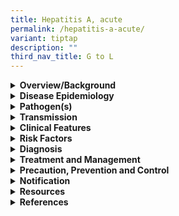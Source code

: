 ```yaml
---
title: Hepatitis A, acute
permalink: /hepatitis-a-acute/
variant: tiptap
description: ""
third_nav_title: G to L
---
```

<div data-type="detailGroup" class="isomer-accordion isomer-accordion-white">
<details class="isomer-details">
<summary><strong>Overview/Background</strong>
</summary>
<div data-type="detailsContent" class="isomer-details-content">
<p>Hepatitis A virus (HAV) is an RNA virus in the family <em>Picornaviridae</em>.
HAV infection does not cause chronic liver disease unlike hepatitis B or
C. Acute hepatitis usually presents as a self-limited illness; development
of fulminant hepatitis is rare.</p>
</div>
</details>
<details class="isomer-details">
<summary><strong>Disease Epidemiology</strong>
</summary>
<div data-type="detailsContent" class="isomer-details-content">
<p>Outbreaks have been reported in men who have sex with men (MSM), linked
to oro-anal or digital rectal contact. Outbreaks have also been reported
amongst intravenous drug users, in institutions for people with learning
difficulties, and in contaminated batches of factor VIII.</p>
<p>&nbsp;</p>
<p>In 2017, there were 81 serologically confirmed HAV infections in Singapore.</p>
</div>
</details>
<details class="isomer-details">
<summary><strong>Pathogen(s)</strong>
</summary>
<div data-type="detailsContent" class="isomer-details-content">
<p>Hepatitis A virus</p>
</div>
</details>
<details class="isomer-details">
<summary><strong>Transmission</strong>
</summary>
<div data-type="detailsContent" class="isomer-details-content">
<p>Transmission occurs via faeco-oral (via food, water, close personal contact)
route.</p>
<p>&nbsp;</p>
<p><strong>Incubation period:</strong> 15 to 45 days</p>
<p><strong>Infectious period: </strong>Patients are infectious for approximately
2 weeks before and 1 week after the jaundice by the non-parenteral routes
but virus can be found in the blood and stool until after the serum amino
transferase levels have peaked. In HIV positive patients, HAV viraemia
may continue for over 90 days.</p>
</div>
</details>
<details class="isomer-details">
<summary><strong>Clinical Features</strong>
</summary>
<div data-type="detailsContent" class="isomer-details-content">
<p>Most children and up to half of adults are asymptomatic or have mild non-specific
symptoms with little or no jaundice.</p>
<p>&nbsp;</p>
<p>In more ‘typical’ cases, there are 2 phases of symptoms:</p>
<ul data-tight="true" class="tight">
<li>
<p>The prodromal illness: flu-like symptoms (malaise, myalgia, fatigue),
often with right upper abdominal pain. This phase lasts for 3-10 days.</p>
</li>
<li>
<p>This is followed by the icteric illness: jaundice (hepatic and cholestatic)
associated with anorexia, nausea, fatigue, liver enlargement and tenderness,
which usually lasts for 1-3 weeks. It can persist for 12 or more weeks
in a minority of patients who have cholestatic symptoms (itching and deep
jaundice).</p>
</li>
</ul>
<p>&nbsp;</p>
<p>Fulminant hepatitis complicates approximately 0.4% of cases, and is more
common in patients who are already infected with chronic hepatitis B or
C. Chronic infection (&gt;6 months) has only been reported in a very small
number of case-reports; overall mortality is &lt;0.1%.</p>
</div>
</details>
<details class="isomer-details">
<summary><strong>Risk Factors</strong>
</summary>
<div data-type="detailsContent" class="isomer-details-content">
<p>Anyone who has not been vaccinated or previously infected can get infected
with HAV. In areas where HAV endemicity is high, most infections occur
during early childhood. Risk factors include:</p>
<ul data-tight="true" class="tight">
<li>
<p>Poor sanitation</p>
</li>
<li>
<p>Lack of safe water</p>
</li>
<li>
<p>Living in a household with an infected person</p>
</li>
<li>
<p>Being a sexual partner of someone with acute hepatitis A infection</p>
</li>
<li>
<p>Use of recreational drugs</p>
</li>
<li>
<p>Sex between men</p>
</li>
<li>
<p>Travelling to areas of high endemicity without being immunized</p>
</li>
</ul>
</div>
</details>
<details class="isomer-details">
<summary><strong>Diagnosis</strong>
</summary>
<div data-type="detailsContent" class="isomer-details-content">
<p>A diagnosis is confirmed by a positive serum Hepatitis A virus specific
IgM (HAV-IgM) that remains positive for six months or more.</p>
<p>HAV-IgG does not distinguish between current or past infection and may
remain positive for life. Antibody produced in response to HAV infection
persists for life and confers protection against reinfection.</p>
<p>&nbsp;</p>
<p>Other tests include:</p>
<ul data-tight="true" class="tight">
<li>
<p>Serum amino-transferases (AST/ALT)</p>
</li>
<li>
<p>Bilirubin</p>
</li>
</ul>
<p>&nbsp;</p>
<p>ALP will usually be &lt;2x the upper limit of normal, but higher if there
is cholestasis. PT prolongation by more than 5 seconds suggests developing
hepatic decompensation.</p>
</div>
</details>
<details class="isomer-details">
<summary><strong>Treatment and Management</strong>
</summary>
<div data-type="detailsContent" class="isomer-details-content">
<p>Patients should be advised to avoid food handling and unprotected sexual
intercourse until they have become non-infectious. They should also be
screened for other STIs in cases of sexually-acquired hepatitis or if otherwise
appropriate.</p>
<p>&nbsp;</p>
<p>Patients with acute HAV infection usually require only supportive care.</p>
<ul data-tight="true" class="tight">
<li>
<p>Mild/Moderate Icteric Hepatitis (80%): Manage as an outpatient emphasizing
rest and oral hydration</p>
</li>
<li>
<p>Severe Icteric Hepatitis: For patients with vomiting, dehydration or signs
of hepatic decompensation (change in conscious level or personality), consider
admission to hospital.</p>
</li>
</ul>
</div>
</details>
<details class="isomer-details">
<summary><strong>Precaution, Prevention and Control</strong>
</summary>
<div data-type="detailsContent" class="isomer-details-content">
<p>Prevention:</p>
<ul data-tight="true" class="tight">
<li>
<p>Vaccination against hepatitis A is recommended by the CDC for <u>MSM, injecting drug users, and patients with chronic</u>  <u>liver disease</u>.
Post vaccination serologic testing is not recommended because most persons
respond to the vaccine.</p>
</li>
<li>
<p>Hepatitis A single-antigen vaccine may be given up to 14 days after exposure
providing exposure was within the infectious period of the source case
(during the prodromal illness or first week of jaundice).</p>
</li>
<li>
<p>There is increasing evidence that vaccine-induced immunity may be &gt;20
years and possibly lifelong, so no further booster doses is currently recommended
after the primary course in immunocompetent patients.</p>
</li>
<li>
<p>A combined Hepatitis A+B vaccine given on the same schedule as the hepatitis
B vaccine has similar efficacy to the individual vaccines although early
immunity to hepatitis B may be impaired.</p>
</li>
</ul>
<p>&nbsp;</p>
<p>Management of sexual contacts:</p>
<ul data-tight="true" class="tight">
<li>
<p>Partner notification should be performed for at-risk contacts (oral/anal,
digital/rectal and penetrative anal sex) within the period 2 weeks before
to 1 week after the onset of jaundice.</p>
</li>
</ul>
</div>
</details>
<details class="isomer-details">
<summary><strong>Notification</strong>
</summary>
<div data-type="detailsContent" class="isomer-details-content">
<p>Acute hepatitis A is a notifiable disease.</p>
<ul data-tight="true" class="tight">
<li>
<p>Who should notify: medical practitioners and laboratories</p>
</li>
<li>
<p>When to notify:</p>
<ul data-tight="true" class="tight">
<li>
<p>Medical practitioners – on clinical suspicion</p>
</li>
<li>
<p>Laboratories – on laboratory confirmation</p>
</li>
</ul>
</li>
<li>
<p>How to notify:</p>
<ul data-tight="true" class="tight">
<li>
<p>Submit MD131 Notification of Infectious Diseases Form via CDLENS (<a rel="noopener noreferrer nofollow" target="_blank">http://www.cdlens.moh.gov.sg</a>)
or fax (6221-5528/38/67)</p>
</li>
</ul>
</li>
<li>
<p>Timeline on notification:</p>
<ul data-tight="true" class="tight">
<li>
<p>Within 72 hours from time of diagnosis</p>
</li>
</ul>
</li>
</ul>
</div>
</details>
<details class="isomer-details">
<summary><strong>Resources</strong>
</summary>
<div data-type="detailsContent" class="isomer-details-content">
<p>Please refer to <a href="https://www.nsc.com.sg/dsc/healthcare-professionals/publications/Pages/STI-Management-Guidelines.aspx" rel="noopener noreferrer nofollow" target="_blank">DSC’s website</a> for
more information on HAV.</p>
</div>
</details>
<details class="isomer-details">
<summary><strong>References</strong>
</summary>
<div data-type="detailsContent" class="isomer-details-content">
<ul data-tight="true" class="tight">
<li>
<p>Centers for Disease Control and Prevention. STI treatment guidelines:
Hepatitis A virus infections. 2021.</p>
</li>
<li>
<p>Department of Sexually Transmitted Infections Control (DSC). STI management
guidelines 7<sup>th</sup> edition. 2021.</p>
</li>
<li>
<p>World Health Organization. Hepatitis A. 2023.</p>
</li>
</ul>
</div>
</details>
</div>
<p></p>